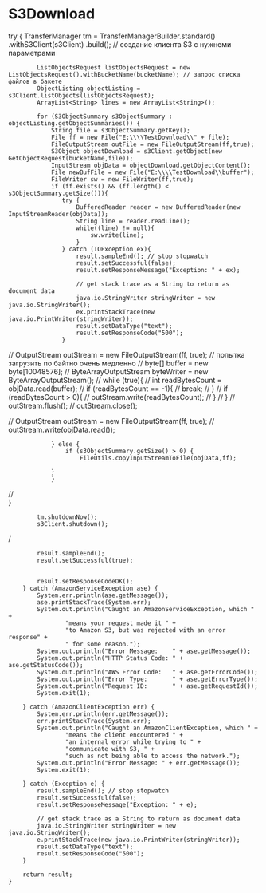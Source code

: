 # S3Download

try {
            TransferManager tm =  TransferManagerBuilder.standard()
                    .withS3Client(s3Client)
                    .build();  // создание клиента S3 с нужнеми параметрами



            ListObjectsRequest listObjectsRequest = new ListObjectsRequest().withBucketName(bucketName); // запрос списка файлов в бакете
            ObjectListing objectListing = s3Client.listObjects(listObjectsRequest);
            ArrayList<String> lines = new ArrayList<String>();

            for (S3ObjectSummary s3ObjectSummary : objectListing.getObjectSummaries()) {
                String file = s3ObjectSummary.getKey();
                File ff = new File("E:\\\\TestDownload\\" + file);
                FileOutputStream outFile = new FileOutputStream(ff,true);
                S3Object objectDownload = s3Client.getObject(new GetObjectRequest(bucketName,file));
                InputStream objData = objectDownload.getObjectContent();
                File newBufFile = new File("E:\\\\TestDownload\\buffer");
                FileWriter sw = new FileWriter(ff,true);
                if (ff.exists() && (ff.length() < s3ObjectSummary.getSize())){
                   try {
                       BufferedReader reader = new BufferedReader(new InputStreamReader(objData));
                       String line = reader.readLine();
                       while((line) != null){
                           sw.write(line);
                       }
                   } catch (IOException ex){
                       result.sampleEnd(); // stop stopwatch
                       result.setSuccessful(false);
                       result.setResponseMessage("Exception: " + ex);

                       // get stack trace as a String to return as document data
                       java.io.StringWriter stringWriter = new java.io.StringWriter();
                       ex.printStackTrace(new java.io.PrintWriter(stringWriter));
                       result.setDataType("text");
                       result.setResponseCode("500");
                   }




//                    OutputStream outStream = new FileOutputStream(ff, true);  // попытка загрузить по байтно очень медленно
//                    byte[] buffer = new byte[10048576];
//                    ByteArrayOutputStream byteWriter = new ByteArrayOutputStream();
//                    while (true){
//                        int readBytesCount = objData.read(buffer);
//                        if (readBytesCount == -1){
//                            break;
//                        }
//                        if (readBytesCount > 0){
//                            outStream.write(readBytesCount);
//                        }
//                    }
//                    outStream.flush();
//                    outStream.close();

//                    OutputStream outStream = new FileOutputStream(ff, true);
//                    outStream.write(objData.read());


                  

                } else {
                    if (s3ObjectSummary.getSize() > 0) {
                        FileUtils.copyInputStreamToFile(objData,ff);

                }
                }
//                   
            }
              
            tm.shutdownNow();
            s3Client.shutdown();



/

            result.sampleEnd();
            result.setSuccessful(true);


            result.setResponseCodeOK();
        } catch (AmazonServiceException ase) {
            System.err.println(ase.getMessage());
            ase.printStackTrace(System.err);
            System.out.println("Caught an AmazonServiceException, which " +
                    "means your request made it " +
                    "to Amazon S3, but was rejected with an error response" +
                    " for some reason.");
            System.out.println("Error Message:    " + ase.getMessage());
            System.out.println("HTTP Status Code: " + ase.getStatusCode());
            System.out.println("AWS Error Code:   " + ase.getErrorCode());
            System.out.println("Error Type:       " + ase.getErrorType());
            System.out.println("Request ID:       " + ase.getRequestId());
            System.exit(1);

        } catch (AmazonClientException err) {
            System.err.println(err.getMessage());
            err.printStackTrace(System.err);
            System.out.println("Caught an AmazonClientException, which " +
                    "means the client encountered " +
                    "an internal error while trying to " +
                    "communicate with S3, " +
                    "such as not being able to access the network.");
            System.out.println("Error Message: " + err.getMessage());
            System.exit(1);

        } catch (Exception e) {
            result.sampleEnd(); // stop stopwatch
            result.setSuccessful(false);
            result.setResponseMessage("Exception: " + e);

            // get stack trace as a String to return as document data
            java.io.StringWriter stringWriter = new java.io.StringWriter();
            e.printStackTrace(new java.io.PrintWriter(stringWriter));
            result.setDataType("text");
            result.setResponseCode("500");
        }

        return result;
    }
